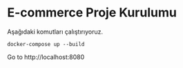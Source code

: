 # E-commerce Proje Kurulumu
Aşağıdaki komutları çalıştırıyoruz.

    docker-compose up --build

Go to http://localhost:8080
